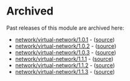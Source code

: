 # Archived

Past releases of this module are archived here:

- [network/virtual-network/1.0.1](https://github.com/Azure/bicep-registry-modules/releases/tag/network/virtual-network/1.0.1) - ([source](https://github.com/Azure/bicep-registry-modules/tree/network/virtual-network/1.0.1/modules/network/virtual-network))
- [network/virtual-network/1.0.2](https://github.com/Azure/bicep-registry-modules/releases/tag/network/virtual-network/1.0.2) - ([source](https://github.com/Azure/bicep-registry-modules/tree/network/virtual-network/1.0.2/modules/network/virtual-network))
- [network/virtual-network/1.0.3](https://github.com/Azure/bicep-registry-modules/releases/tag/network/virtual-network/1.0.3) - ([source](https://github.com/Azure/bicep-registry-modules/tree/network/virtual-network/1.0.3/modules/network/virtual-network))
- [network/virtual-network/1.1.1](https://github.com/Azure/bicep-registry-modules/releases/tag/network/virtual-network/1.1.1) - ([source](https://github.com/Azure/bicep-registry-modules/tree/network/virtual-network/1.1.1/modules/network/virtual-network))
- [network/virtual-network/1.1.2](https://github.com/Azure/bicep-registry-modules/releases/tag/network/virtual-network/1.1.2) - ([source](https://github.com/Azure/bicep-registry-modules/tree/network/virtual-network/1.1.2/modules/network/virtual-network))
- [network/virtual-network/1.1.3](https://github.com/Azure/bicep-registry-modules/releases/tag/network/virtual-network/1.1.3) - ([source](https://github.com/Azure/bicep-registry-modules/tree/network/virtual-network/1.1.3/modules/network/virtual-network))
